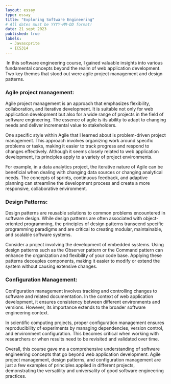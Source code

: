 ```yaml
---
layout: essay
type: essay
title: "Exploring Software Engineering"
# All dates must be YYYY-MM-DD format!
date: 21 sept 2023
published: true
labels:
  - Javascprite
  - ICS314
---
```

<img scr = "https://www.icharts.net/wp-content/uploads/2019/02/Software-Engineer3.jpg">
In this software engineering course, I gained valuable insights into various fundamental concepts beyond the realm of web application development. Two key themes that stood out were agile project management and design patterns.

### Agile project management:

Agile project management is an approach that emphasizes flexibility, collaboration, and iterative development. It is suitable not only for web application development but also for a wide range of projects in the field of software engineering. The essence of agile is its ability to adapt to changing needs and deliver incremental value to stakeholders.

One specific style within Agile that I learned about is problem-driven project management. This approach involves organizing work around specific problems or tasks, making it easier to track progress and respond to changes effectively. Although it seems closely related to web application development, its principles apply to a variety of project environments.

For example, in a data analytics project, the iterative nature of Agile can be beneficial when dealing with changing data sources or changing analytical needs. The concepts of sprints, continuous feedback, and adaptive planning can streamline the development process and create a more responsive, collaborative environment.

### Design Patterns:

Design patterns are reusable solutions to common problems encountered in software design. While design patterns are often associated with object-oriented programming, the principles of design patterns transcend specific programming paradigms and are critical to creating modular, maintainable, and scalable software systems.

Consider a project involving the development of embedded systems. Using design patterns such as the Observer pattern or the Command pattern can enhance the organization and flexibility of your code base. Applying these patterns decouples components, making it easier to modify or extend the system without causing extensive changes.

### Configuration Management:

Configuration management involves tracking and controlling changes to software and related documentation. In the context of web application development, it ensures consistency between different environments and versions. However, its importance extends to the broader software engineering context.

In scientific computing projects, proper configuration management ensures reproducibility of experiments by managing dependencies, version control, and environment configuration. This becomes critical when working with researchers or when results need to be revisited and validated over time.

Overall, this course gave me a comprehensive understanding of software engineering concepts that go beyond web application development. Agile project management, design patterns, and configuration management are just a few examples of principles applied in different projects, demonstrating the versatility and universality of good software engineering practices.
